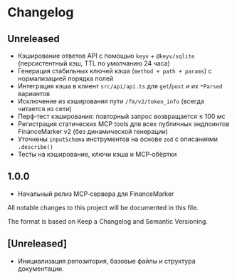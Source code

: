 # Changelog

## Unreleased

- Кэширование ответов API с помощью `keyv` + `@keyv/sqlite` (персистентный кэш, TTL по умолчанию 24 часа)
- Генерация стабильных ключей кэша (`method + path + params`) с нормализацией порядка полей
- Интеграция кэша в клиент `src/api/api.ts` для `get`/`post` и их `*Parsed` вариантов
- Исключение из кэширования пути `/fm/v2/token_info` (всегда читается из сети)
- Перф‑тест кэширования: повторный запрос возвращается ≤ 100 мс
- Регистрация статических MCP tools для всех публичных эндпоинтов FinanceMarker v2 (без динамической генерации)
- Уточнены `inputSchema` инструментов на основе `zod` с описаниями `.describe()`
- Тесты на кэширование, ключи кэша и MCP‑обёртки

## 1.0.0

- Начальный релиз MCP‑сервера для FinanceMarker

All notable changes to this project will be documented in this file.

The format is based on Keep a Changelog and Semantic Versioning.

## [Unreleased]
- Инициализация репозитория, базовые файлы и структура документации.

